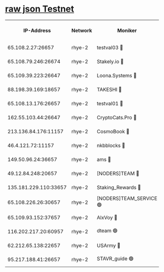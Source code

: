 
[raw json Testnet](https://rpc-check.quickt.stavr.tech/quickt/rpc-quickt-result.json)
=


<table><tr><th>IP-Address</th><th>Network</th><th>Moniker</th><th>Latest Block Height</th><th>Earliest Block Height</th><th>Catching Up</th><th>Tx Index</th><th>Voting Power</th><th>Scan Time</th></tr><tr><td>65.108.2.27:26657</td><td>rhye-2</td><td>testval03 🔴</td><td>1192274</td><td>1</td><td>False</td><td>on</td><td>11002050</td><td>2024-03-10T20:55:39.555643226UTC</td></tr><tr><td>65.108.79.246:26674</td><td>rhye-2</td><td>Stakely.io 🔴</td><td>1192274</td><td>1</td><td>False</td><td>on</td><td>10010</td><td>2024-03-10T20:55:39.872038985UTC</td></tr><tr><td>65.109.39.223:26647</td><td>rhye-2</td><td>Loona.Systems 🔴</td><td>1192275</td><td>1</td><td>False</td><td>off</td><td>86949</td><td>2024-03-10T20:55:44.828746405UTC</td></tr><tr><td>88.198.39.169:18657</td><td>rhye-2</td><td>TAKESHI 🔴</td><td>1192275</td><td>1</td><td>False</td><td>off</td><td>40542</td><td>2024-03-10T20:55:45.344548446UTC</td></tr><tr><td>65.108.13.176:26657</td><td>rhye-2</td><td>testval01 🔴</td><td>1192276</td><td>1</td><td>False</td><td>on</td><td>13082010</td><td>2024-03-10T20:55:46.269427156UTC</td></tr><tr><td>162.55.103.44:26647</td><td>rhye-2</td><td>CryptoCats.Pro 🔴</td><td>1192281</td><td>1</td><td>False</td><td>off</td><td>9999</td><td>2024-03-10T20:56:18.176203442UTC</td></tr><tr><td>213.136.84.176:11157</td><td>rhye-2</td><td>CosmoBook 🔴</td><td>1192279</td><td>65301</td><td>False</td><td>off</td><td>1520417</td><td>2024-03-10T20:56:11.844127466UTC</td></tr><tr><td>46.4.121.72:11157</td><td>rhye-2</td><td>nkbblocks 🔴</td><td>1192273</td><td>70101</td><td>False</td><td>off</td><td>81084</td><td>2024-03-10T20:55:32.540359795UTC</td></tr><tr><td>149.50.96.24:36657</td><td>rhye-2</td><td>ams 🔴</td><td>1192278</td><td>133501</td><td>False</td><td>on</td><td>10732</td><td>2024-03-10T20:56:01.378503869UTC</td></tr><tr><td>49.12.84.248:20657</td><td>rhye-2</td><td>[NODERS]TEAM 🔴</td><td>1192278</td><td>146001</td><td>False</td><td>on</td><td>59690</td><td>2024-03-10T20:55:59.024515072UTC</td></tr><tr><td>135.181.229.110:33657</td><td>rhye-2</td><td>Staking_Rewards 🔴</td><td>1192275</td><td>149101</td><td>False</td><td>on</td><td>9900</td><td>2024-03-10T20:55:45.139694010UTC</td></tr><tr><td>65.108.226.26:30657</td><td>rhye-2</td><td>[NODERS]TEAM_SERVICE 🟢</td><td>1192276</td><td>241501</td><td>False</td><td>on</td><td>0</td><td>2024-03-10T20:55:45.947748464UTC</td></tr><tr><td>65.109.93.152:37657</td><td>rhye-2</td><td>AlxVoy 🔴</td><td>1192274</td><td>315173</td><td>False</td><td>on</td><td>150351</td><td>2024-03-10T20:55:36.956583949UTC</td></tr><tr><td>116.202.217.20:60957</td><td>rhye-2</td><td>dteam 🟢</td><td>1192275</td><td>421794</td><td>False</td><td>on</td><td>0</td><td>2024-03-10T20:55:42.463400133UTC</td></tr><tr><td>62.212.65.138:22657</td><td>rhye-2</td><td>USArmy 🔴</td><td>1129000</td><td>1102501</td><td>False</td><td>on</td><td>58774</td><td>2024-03-10T20:55:39.243473035UTC</td></tr><tr><td>95.217.188.41:26657</td><td>rhye-2</td><td>STAVR_guide 🟢</td><td>1192276</td><td>1176001</td><td>False</td><td>on</td><td>0</td><td>2024-03-10T20:55:45.640645424UTC</td></tr></table>